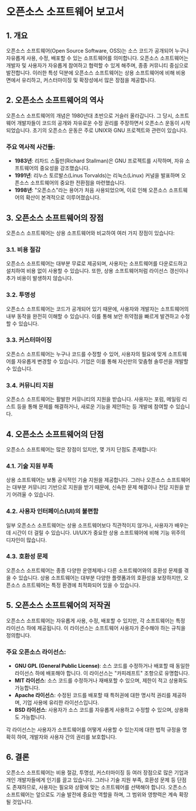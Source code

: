 # 오픈소스 소프트웨어 보고서

## 1. 개요

오픈소스 소프트웨어(Open Source Software, OSS)는 소스 코드가 공개되어 누구나 자유롭게 사용, 수정, 배포할 수 있는 소프트웨어를 의미합니다. 오픈소스 소프트웨어는 개발자 및 사용자가 자유롭게 참여하고 협력할 수 있게 해주며, 종종 커뮤니티 중심으로 발전합니다. 이러한 특성 덕분에 오픈소스 소프트웨어는 상용 소프트웨어에 비해 비용 면에서 유리하고, 커스터마이징 및 확장성에서 많은 장점을 제공합니다.

## 2. 오픈소스 소프트웨어의 역사

오픈소스 소프트웨어의 개념은 1980년대 초반으로 거슬러 올라갑니다. 그 당시, 소프트웨어 개발자들이 코드의 공개와 자유로운 수정 권리를 주장하면서 오픈소스 운동이 시작되었습니다. 초기의 오픈소스 운동은 주로 UNIX와 GNU 프로젝트와 관련이 있습니다.

### 주요 역사적 사건들:
- **1983년**: 리차드 스톨만(Richard Stallman)은 GNU 프로젝트를 시작하며, 자유 소프트웨어의 중요성을 강조했습니다.
- **1991년**: 리누스 토르발스(Linus Torvalds)는 리눅스(Linux) 커널을 발표하며 오픈소스 소프트웨어의 중요한 전환점을 마련했습니다.
- **1998년**: "오픈소스"라는 용어가 처음 사용되었으며, 이로 인해 오픈소스 소프트웨어의 확산이 본격적으로 이루어졌습니다.

## 3. 오픈소스 소프트웨어의 장점

오픈소스 소프트웨어는 상용 소프트웨어와 비교하여 여러 가지 장점이 있습니다:

### 3.1. 비용 절감
오픈소스 소프트웨어는 대부분 무료로 제공되며, 사용자는 소프트웨어를 다운로드하고 설치하여 비용 없이 사용할 수 있습니다. 또한, 상용 소프트웨어처럼 라이선스 갱신이나 추가 비용이 발생하지 않습니다.

### 3.2. 투명성
오픈소스 소프트웨어는 코드가 공개되어 있기 때문에, 사용자와 개발자는 소프트웨어의 내부 동작을 완전히 이해할 수 있습니다. 이를 통해 보안 취약점을 빠르게 발견하고 수정할 수 있습니다.

### 3.3. 커스터마이징
오픈소스 소프트웨어는 누구나 코드를 수정할 수 있어, 사용자의 필요에 맞게 소프트웨어를 자유롭게 변경할 수 있습니다. 기업은 이를 통해 자신만의 맞춤형 솔루션을 개발할 수 있습니다.

### 3.4. 커뮤니티 지원
오픈소스 소프트웨어는 활발한 커뮤니티의 지원을 받습니다. 사용자는 포럼, 메일링 리스트 등을 통해 문제를 해결하거나, 새로운 기능을 제안하는 등 개발에 참여할 수 있습니다.

## 4. 오픈소스 소프트웨어의 단점

오픈소스 소프트웨어는 많은 장점이 있지만, 몇 가지 단점도 존재합니다:

### 4.1. 기술 지원 부족
상용 소프트웨어는 보통 공식적인 기술 지원을 제공합니다. 그러나 오픈소스 소프트웨어는 대부분 커뮤니티 기반으로 지원을 받기 때문에, 신속한 문제 해결이나 전담 지원을 받기 어려울 수 있습니다.

### 4.2. 사용자 인터페이스(UI)의 불편함
일부 오픈소스 소프트웨어는 상용 소프트웨어보다 직관적이지 않거나, 사용자가 배우는 데 시간이 더 걸릴 수 있습니다. UI/UX가 중요한 상용 소프트웨어에 비해 기능 위주의 디자인이 많습니다.

### 4.3. 호환성 문제
오픈소스 소프트웨어는 종종 다양한 운영체제나 다른 소프트웨어와의 호환성 문제를 겪을 수 있습니다. 상용 소프트웨어는 대부분 다양한 플랫폼과의 호환성을 보장하지만, 오픈소스 소프트웨어는 특정 환경에 최적화되어 있을 수 있습니다.

## 5. 오픈소스 소프트웨어의 저작권

오픈소스 소프트웨어는 자유롭게 사용, 수정, 배포할 수 있지만, 각 소프트웨어는 특정 라이선스 하에 제공됩니다. 이 라이선스는 소프트웨어 사용자가 준수해야 하는 규칙을 정의합니다.

### 주요 오픈소스 라이선스:
- **GNU GPL (General Public License)**: 소스 코드를 수정하거나 배포할 때 동일한 라이선스 하에 배포해야 합니다. 이 라이선스는 "카피레프트" 조항으로 유명합니다.
- **MIT 라이선스**: 소스 코드를 수정하거나 재배포할 수 있으며, 제한이 적고 상용화도 가능합니다.
- **Apache 라이선스**: 수정된 코드를 배포할 때 특허권에 대한 명시적 권리를 제공하며, 기업 사용에 유리한 라이선스입니다.
- **BSD 라이선스**: 사용자가 소스 코드를 자유롭게 사용하고 수정할 수 있으며, 상용화도 가능합니다.

각 라이선스는 사용자가 소프트웨어를 어떻게 사용할 수 있는지에 대한 법적 규정을 명확히 하여, 개발자와 사용자 간의 권리를 보호합니다.

## 6. 결론

오픈소스 소프트웨어는 비용 절감, 투명성, 커스터마이징 등 여러 장점으로 많은 기업과 개인 개발자들에게 인기를 끌고 있습니다. 그러나 기술 지원 부족, 호환성 문제 등 단점도 존재하므로, 사용자는 필요와 상황에 맞는 소프트웨어를 선택해야 합니다. 오픈소스 소프트웨어는 앞으로도 기술 발전에 중요한 역할을 하며, 그 범위와 영향력은 계속 확장될 것입니다.


